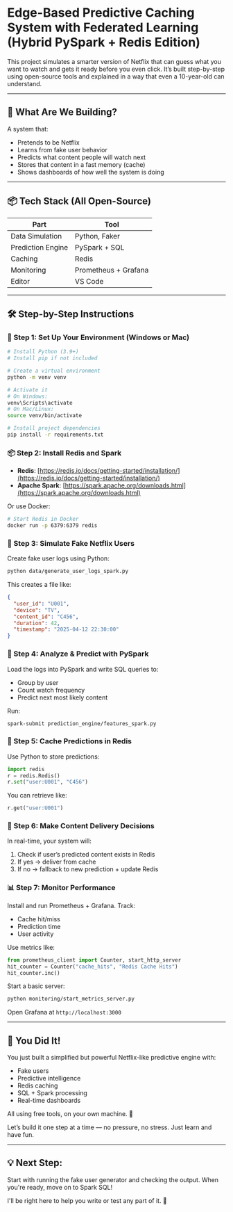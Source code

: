 # Edge-Based Predictive Caching System with Federated Learning (Hybrid PySpark + Redis Edition)

This project simulates a smarter version of Netflix that can guess what you want to watch and gets it ready before you even click. It’s built step-by-step using open-source tools and explained in a way that even a 10-year-old can understand.

---

## 🧠 What Are We Building?
A system that:
- Pretends to be Netflix
- Learns from fake user behavior
- Predicts what content people will watch next
- Stores that content in a fast memory (cache)
- Shows dashboards of how well the system is doing

---

## 📦 Tech Stack (All Open-Source)
| Part | Tool |
|------|------|
| Data Simulation | Python, Faker |
| Prediction Engine | PySpark + SQL |
| Caching | Redis |
| Monitoring | Prometheus + Grafana |
| Editor | VS Code |

---

## 🛠 Step-by-Step Instructions

### 🧰 Step 1: Set Up Your Environment (Windows or Mac)
```bash
# Install Python (3.9+)
# Install pip if not included

# Create a virtual environment
python -m venv venv

# Activate it
# On Windows:
venv\Scripts\activate
# On Mac/Linux:
source venv/bin/activate

# Install project dependencies
pip install -r requirements.txt
```

### 📦 Step 2: Install Redis and Spark
- **Redis**: [https://redis.io/docs/getting-started/installation/](https://redis.io/docs/getting-started/installation/)
- **Apache Spark**: [https://spark.apache.org/downloads.html](https://spark.apache.org/downloads.html)

Or use Docker:
```bash
# Start Redis in Docker
docker run -p 6379:6379 redis
```

### 📝 Step 3: Simulate Fake Netflix Users
Create fake user logs using Python:
```bash
python data/generate_user_logs_spark.py
```
This creates a file like:
```json
{
  "user_id": "U001",
  "device": "TV",
  "content_id": "C456",
  "duration": 42,
  "timestamp": "2025-04-12 22:30:00"
}
```

### 🔎 Step 4: Analyze & Predict with PySpark
Load the logs into PySpark and write SQL queries to:
- Group by user
- Count watch frequency
- Predict next most likely content

Run:
```bash
spark-submit prediction_engine/features_spark.py
```

### 💾 Step 5: Cache Predictions in Redis
Use Python to store predictions:
```python
import redis
r = redis.Redis()
r.set("user:U001", "C456")
```
You can retrieve like:
```python
r.get("user:U001")
```

### 🚚 Step 6: Make Content Delivery Decisions
In real-time, your system will:
1. Check if user’s predicted content exists in Redis
2. If yes → deliver from cache
3. If no → fallback to new prediction + update Redis

### 📊 Step 7: Monitor Performance
Install and run Prometheus + Grafana. Track:
- Cache hit/miss
- Prediction time
- User activity

Use metrics like:
```python
from prometheus_client import Counter, start_http_server
hit_counter = Counter("cache_hits", "Redis Cache Hits")
hit_counter.inc()
```

Start a basic server:
```bash
python monitoring/start_metrics_server.py
```
Open Grafana at `http://localhost:3000`

---

## 🚀 You Did It!
You just built a simplified but powerful Netflix-like predictive engine with:
- Fake users
- Predictive intelligence
- Redis caching
- SQL + Spark processing
- Real-time dashboards

All using free tools, on your own machine. 💪

Let’s build it one step at a time — no pressure, no stress. Just learn and have fun.

---

## 💡 Next Step:
Start with running the fake user generator and checking the output. When you're ready, move on to Spark SQL!

I'll be right here to help you write or test any part of it. 🚀
